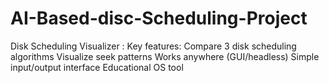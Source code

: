 # AI-Based-disc-Scheduling-Project
Disk Scheduling Visualizer : Key features:  Compare 3 disk scheduling algorithms Visualize seek patterns Works anywhere (GUI/headless) Simple input/output interface Educational OS tool
